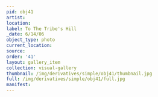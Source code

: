 ```yaml
---
pid: obj41
artist: 
location: 
label: To The Tribe's Hill
_date: 6/14/06
object_type: photo
current_location: 
source: 
order: '41'
layout: gallery_item
collection: visual-gallery
thumbnail: /img/derivatives/simple/obj41/thumbnail.jpg
full: /img/derivatives/simple/obj41/full.jpg
manifest: 
---
```

